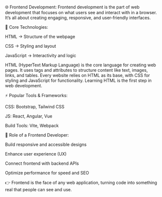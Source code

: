 
🌐 Frontend Development:
Frontend development is the part of web development that focuses on what users see and interact with in a browser. It’s all about creating engaging, responsive, and user-friendly interfaces.

🔑 Core Technologies:

HTML → Structure of the webpage

CSS → Styling and layout

JavaScript → Interactivity and logic

HTML (HyperText Markup Language) is the core language for creating web pages. It uses tags and attributes to structure content like text, images, links, and tables. Every website relies on HTML as its base, with CSS for styling and JavaScript for functionality. Learning HTML is the first step in web development.

⚡ Popular Tools & Frameworks:

CSS: Bootstrap, Tailwind CSS

JS: React, Angular, Vue

Build Tools: Vite, Webpack


🎯 Role of a Frontend Developer:

Build responsive and accessible designs

Enhance user experience (UX)

Connect frontend with backend APIs

Optimize performance for speed and SEO

👉 Frontend is the face of any web application, turning code into something real that people can see and use.

